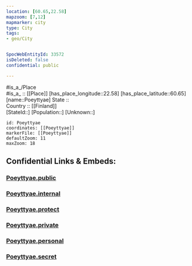 ```yaml
---
location: [60.65,22.58] 
mapzoom: [7,12] 
mapmarker: city 
type: City
tags:
- geo/City


SpocWebEntityId: 33572
isDeleted: false
confidential: public

---
```

#is_a_/Place  
#is_a_ :: [[Place]] 
[has_place_longitude::22.58] 
[has_place_latitude::60.65] 
[name::Poeyttyae] 
State ::  
Country :: [[Finland]]  
[StateId::] 
[Population::] 
[Unknown::] 


```leaflet
id: Poeyttyae
coordinates: [[Poeyttyae]] 
markerFile: [[Poeyttyae]] 
defaultZoom: 11 
maxZoom: 18
```


## Confidential Links & Embeds: 

### [Poeyttyae.public](/_public/\Earth\Continent\Europe\Europe~North\Finland\Provinces~Finland\Western_Finland\counties~Western_Finland\Finland_Proper\CityPoeyttyae.public.md) 

### [Poeyttyae.internal](/_internal/\Earth\Continent\Europe\Europe~North\Finland\Provinces~Finland\Western_Finland\counties~Western_Finland\Finland_Proper\CityPoeyttyae.internal.md) 

### [Poeyttyae.protect](/_protect/\Earth\Continent\Europe\Europe~North\Finland\Provinces~Finland\Western_Finland\counties~Western_Finland\Finland_Proper\CityPoeyttyae.protect.md) 

### [Poeyttyae.private](/_private/\Earth\Continent\Europe\Europe~North\Finland\Provinces~Finland\Western_Finland\counties~Western_Finland\Finland_Proper\CityPoeyttyae.private.md) 

### [Poeyttyae.personal](/_personal/\Earth\Continent\Europe\Europe~North\Finland\Provinces~Finland\Western_Finland\counties~Western_Finland\Finland_Proper\CityPoeyttyae.personal.md) 

### [Poeyttyae.secret](/_secret/\Earth\Continent\Europe\Europe~North\Finland\Provinces~Finland\Western_Finland\counties~Western_Finland\Finland_Proper\CityPoeyttyae.secret.md)

